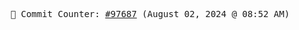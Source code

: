 <p align="center">
    <samp>
        📮 Commit Counter: <a href="https://github.com/Javascript-void0/Javascript-void0/commits/main">#97687</a> (August 02, 2024 @ 08:52 AM)
    </samp>
</p>